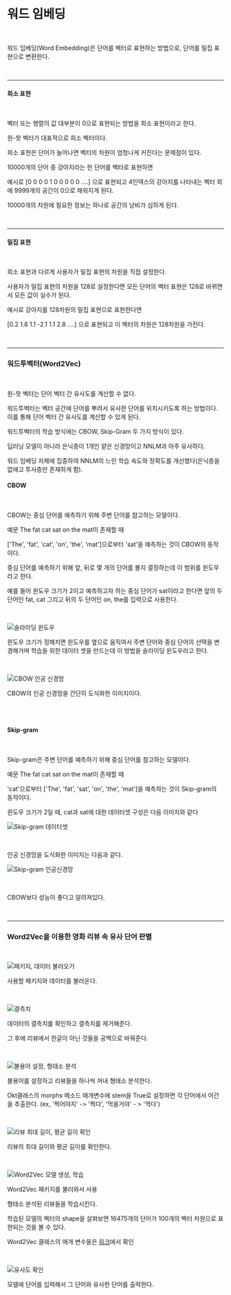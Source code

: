 # 워드 임베딩

<br>

워드 임베딩(Word Embedding)은 단어를 벡터로 표현하는 방법으로, 단어를 밀집 표현으로 변환한다.

<br>

---

#### 희소 표현

<br>

벡터 또는 행렬의 값 대부분이 0으로 표현되는 방법을 희소 표현이라고 한다.

원-핫 벡터가 대표적으로 희소 벡터이다.

희소 표현은 단어가 늘어나면 벡터의 차원이 엄청나게 커진다는 문제점이 있다.

10000개의 단어 중 강아지라는 한 단어를 벡터로 표현하면

예시로 [0 0 0 0 1 0 0 0 0 0 ....] 으로 표현되고 4인덱스의 강아지를 나타내는 벡터 외에 9999개의 공간이 0으로 채워지게 된다.

10000개의 차원에 필요한 정보는 하나로 공간의 낭비가 심하게 된다.

<br>

---

#### 밀집 표현

<br>

희소 표현과 다르게 사용자가 밀집 표현의 차원을 직접 설정한다.

사용자가 밀집 표현의 차원을 128로 설정한다면 모든 단어의 벡터 표현은 128로 바뀌면서 모든 값이 실수가 된다.

예시로 강아지를 128차원의 밀집 표현으로 표현한다면

[0.2 1.8 1.1 -2.1 1.1 2.8 ....] 으로 표현되고 이 벡터의 차원은 128차원을 가진다.

<br>

---

### 워드투벡터(Word2Vec)

<br>

원-핫 벡터는 단어 벡터 간 유사도를 계산할 수 없다.

워드투벡터는 벡터 공간에 단어를 뿌려서 유사한 단어를 위치시키도록 하는 방법이다. 이를 통해 단어 벡터 간 유사도를 계산할 수 있게 된다.

워드투벡터의 학습 방식에는 CBOW, Skip-Gram 두 가지 방식이 있다.

딥러닝 모델이 아니라 은닉층이 1개인 얕은 신경망이고 NNLM과 아주 유사하다.

워드 임베딩 자체에 집중하여 NNLM의 느린 학습 속도와 정확도를 개선했다(은닉층을 없애고 투사층만 존재하게 함).



#### CBOW

<br>

CBOW는 중심 단어를 예측하기 위해 주변 단어를 참고하는 모델이다.

예문 The fat cat sat on the mat이 존재할 때

['The', 'fat', 'cat', 'on', 'the', 'mat']으로부터 'sat'을 예측하는 것이 CBOW의 동작이다.

중심 단어를 예측하기 위해 앞, 뒤로 몇 개의 단어를 볼지 결정하는데 이 범위를 윈도우라고 한다.

예를 들어 윈도우 크기가 2이고 예측하고자 하는 중심 단어가 sat이라고 한다면 앞의 두 단어인 fat, cat 그리고 뒤의 두 단어인 on, the를 입력으로 사용한다.

<br>

![슬라이딩 윈도우](https://github.com/Cheolyong-Kim/TIL/blob/master/%EB%94%A5%EB%9F%AC%EB%8B%9D%EA%B8%B0%EB%B0%98%20%EB%B9%84%EC%A0%95%ED%98%95%20%ED%85%8D%EC%8A%A4%ED%8A%B8%20%EB%B6%84%EC%84%9D/Word%20Embedding%20image/i1.png?raw=true)

윈도우 크기가 정해지면 윈도우를 옆으로 움직여서 주변 단어와 중심 단어의 선택을 변경해가며 학습을 위한 데이터 셋을 만드는데 이 방법을 슬라이딩 윈도우라고 한다.

<br>

![CBOW 인공 신경망](https://github.com/Cheolyong-Kim/TIL/blob/master/%EB%94%A5%EB%9F%AC%EB%8B%9D%EA%B8%B0%EB%B0%98%20%EB%B9%84%EC%A0%95%ED%98%95%20%ED%85%8D%EC%8A%A4%ED%8A%B8%20%EB%B6%84%EC%84%9D/Word%20Embedding%20image/i2.png?raw=true)

CBOW의 인공 신경망을 간단히 도식화한 이미지이다.

<br>

<br>

#### Skip-gram

<br>

Skip-gram은 주변 단어를 예측하기 위해 중심 단어를 참고하는 모델이다.

예문 The fat cat sat on the mat이 존재할 때

'cat'으로부터 ['The', 'fat', 'sat', 'on', 'the', 'mat']을 예측하는 것이 Skip-gram의 동작이다.

윈도우 크기가 2일 때, cat과 sat에 대한 데이터셋 구성은 다음 이미지와 같다

![Skip-gram 데이터셋](https://github.com/Cheolyong-Kim/TIL/blob/master/%EB%94%A5%EB%9F%AC%EB%8B%9D%EA%B8%B0%EB%B0%98%20%EB%B9%84%EC%A0%95%ED%98%95%20%ED%85%8D%EC%8A%A4%ED%8A%B8%20%EB%B6%84%EC%84%9D/Word%20Embedding%20image/i3.png?raw=true)

<br>

인공 신경망을 도식화한 이미지는 다음과 같다.

![Skip-gram 인공신경망](https://github.com/Cheolyong-Kim/TIL/blob/master/%EB%94%A5%EB%9F%AC%EB%8B%9D%EA%B8%B0%EB%B0%98%20%EB%B9%84%EC%A0%95%ED%98%95%20%ED%85%8D%EC%8A%A4%ED%8A%B8%20%EB%B6%84%EC%84%9D/Word%20Embedding%20image/i4.png?raw=true)

<br>

CBOW보다 성능이 좋다고 알려져있다.

<br>

---

### Word2Vec을 이용한 영화 리뷰 속 유사 단어 판별

<br>

![패키지, 데이터 불러오기](https://github.com/Cheolyong-Kim/TIL/blob/master/%EB%94%A5%EB%9F%AC%EB%8B%9D%EA%B8%B0%EB%B0%98%20%EB%B9%84%EC%A0%95%ED%98%95%20%ED%85%8D%EC%8A%A4%ED%8A%B8%20%EB%B6%84%EC%84%9D/Word%20Embedding%20image/i5.png?raw=true)

사용할 패키지와 데이터를 불러온다.

<br>

![결측치](https://github.com/Cheolyong-Kim/TIL/blob/master/%EB%94%A5%EB%9F%AC%EB%8B%9D%EA%B8%B0%EB%B0%98%20%EB%B9%84%EC%A0%95%ED%98%95%20%ED%85%8D%EC%8A%A4%ED%8A%B8%20%EB%B6%84%EC%84%9D/Word%20Embedding%20image/i6.png?raw=true)

데이터의 결측치를 확인하고 결측치를 제거해준다.

그 후에 리뷰에서 한글이 아닌 것들을 공백으로 바꿔준다.

<br>

![불용어 설정, 형태소 분석](https://github.com/Cheolyong-Kim/TIL/blob/master/%EB%94%A5%EB%9F%AC%EB%8B%9D%EA%B8%B0%EB%B0%98%20%EB%B9%84%EC%A0%95%ED%98%95%20%ED%85%8D%EC%8A%A4%ED%8A%B8%20%EB%B6%84%EC%84%9D/Word%20Embedding%20image/i7.png?raw=true)

불용어를 설정하고 리뷰들을 하나씩 꺼내 형태소 분석한다.

Okt클래스의 morphs 메소드 매개변수에 stem을 True로 설정하면 각 단어에서 어간을 추출한다. (ex, '찍어야지' -> '찍다', '먹을거야' - > '먹다')

<br>

![리뷰 최대 길이, 평균 길이 확인](https://github.com/Cheolyong-Kim/TIL/blob/master/%EB%94%A5%EB%9F%AC%EB%8B%9D%EA%B8%B0%EB%B0%98%20%EB%B9%84%EC%A0%95%ED%98%95%20%ED%85%8D%EC%8A%A4%ED%8A%B8%20%EB%B6%84%EC%84%9D/Word%20Embedding%20image/i8.png?raw=true)

리뷰의 최대 길이와 평균 길이를 확인한다.

<br>

![Word2Vec 모델 생성, 학습](https://github.com/Cheolyong-Kim/TIL/blob/master/%EB%94%A5%EB%9F%AC%EB%8B%9D%EA%B8%B0%EB%B0%98%20%EB%B9%84%EC%A0%95%ED%98%95%20%ED%85%8D%EC%8A%A4%ED%8A%B8%20%EB%B6%84%EC%84%9D/Word%20Embedding%20image/i9.png?raw=true)

Word2Vec 패키지를 불러와서 사용

형태소 분석된 리뷰들을 학습시킨다.

학습된 모델의 벡터의 shape을 살펴보면 16475개의 단어가 100개의 벡터 차원으로 표현되는 것을 볼 수 있다.

Word2Vec 클래스의 매개 변수들은 [링크](https://radimrehurek.com/gensim/models/word2vec.html)에서 확인

<br>

![유사도 확인](https://github.com/Cheolyong-Kim/TIL/blob/master/%EB%94%A5%EB%9F%AC%EB%8B%9D%EA%B8%B0%EB%B0%98%20%EB%B9%84%EC%A0%95%ED%98%95%20%ED%85%8D%EC%8A%A4%ED%8A%B8%20%EB%B6%84%EC%84%9D/Word%20Embedding%20image/i10.png?raw=true)

모델에 단어를 입력해서 그 단어와 유사한 단어를 출력한다.